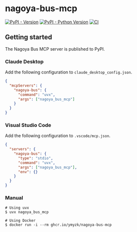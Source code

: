 # nagoya-bus-mcp
[![PyPI - Version](https://img.shields.io/pypi/v/nagoya-bus-mcp)](https://pypi.org/project/nagoya-bus-mcp/)
[![PyPI - Python Version](https://img.shields.io/pypi/pyversions/nagoya-bus-mcp)](https://pypi.org/project/nagoya-bus-mcp/)
[![CI](https://github.com/ymyzk/nagoya-bus-mcp/actions/workflows/ci.yml/badge.svg?branch=main)](https://github.com/ymyzk/nagoya-bus-mcp/actions/workflows/ci.yml)

## Getting started
The Nagoya Bus MCP server is published to PyPI.

### Claude Desktop
Add the following configuration to `claude_desktop_config.json`.
```json
{
  "mcpServers": {
    "nagoya-bus": {
      "command": "uvx",
      "args": ["nagoya_bus_mcp"]
    }
  }
}
```

### Visual Studio Code
Add the following configuration to `.vscode/mcp.json`.
```json
{
  "servers": {
    "nagoya-bus": {
      "type": "stdio",
      "command": "uvx",
      "args": ["nagoya_bus_mcp"],
      "env": {}
    }
  }
}
```

### Manual
```shell
# Using uvx
$ uvx nagoya_bus_mcp

# Using Docker
$ docker run -i --rm ghcr.io/ymyzk/nagoya-bus-mcp
```
